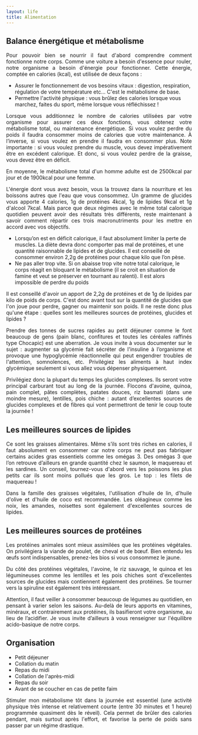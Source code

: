 ```yaml
---
layout: life
title: Alimentation
---
```


<h2>Balance énergétique et métabolisme</h2>

<p style="text-align: justify;">
  Pour pouvoir bien se nourrir il faut d'abord comprendre comment fonctionne notre corps. Comme une voiture a besoin d'essence pour rouler, notre organisme a besoin d'énergie pour fonctionner. Cette énergie, comptée en calories (kcal), est utilisée de deux façons :
</p>

<ul>
  <li>Assurer le fonctionnement de vos besoins vitaux : digestion, respiration, régulation de votre température etc... C'est le métabolisme de base.</li>
  <li>Permettre l'activité physique : vous brûlez des calories lorsque vous marchez, faites du sport, même lorsque vous réfléchissez !</li>
</ul>

<p style="text-align: justify;">
  Lorsque vous additionnez le nombre de calories utilisées par votre organisme pour assurer ces deux fonctions, vous obtenez votre métabolisme total, ou maintenance énergétique. Si vous voulez perdre du poids il faudra consommer moins de calories que votre maintenance. À l’inverse, si vous voulez en prendre il faudra en consommer plus. Note importante : si vous voulez prendre du muscle, vous devez impérativement être en excédent calorique. Et donc, si vous voulez perdre de la graisse, vous devez être en déficit.
</p>

<p style="text-align: justify;">
  En moyenne, le métabolisme total d'un homme adulte est de 2500kcal par jour et de 1900kcal pour une femme.
</p>

<p style="text-align: justify;">
  L'énergie dont vous avez besoin, vous la trouvez dans la nourriture et les boissons autres que l'eau que vous consommez. Un gramme de glucides vous apporte 4 calories, 1g de protéines 4kcal, 1g de lipides 9kcal et 1g d'alcool 7kcal. Mais parce que deux régimes avec le même total calorique quotidien peuvent avoir des résultats très différents, reste maintenant à savoir comment répartir ces trois macronutriments pour les mettre en accord avec vos objectifs.
</p>

<ul>
  <li>
    Lorsqu’on est en déficit calorique, il faut absolument limiter la perte de muscles. La diète devra donc comporter pas mal de protéines, et une quantité raisonnable de lipides et de glucides. Il est conseillé de consommer environ 2,2g de protéines pour chaque kilo que l’on pèse.
  </li>
  <li>
    Ne pas aller trop vite. Si on abaisse trop vite notre total calorique, le corps réagit en bloquant le métabolisme (il se croit en situation de famine et veut se préserver en tournant au ralenti). Il est alors impossible de perdre du poids
  </li>
</ul>

<p style="text-align: justify;">
  Il est conseillé d'avoir un apport de 2,2g de protéines et de 1g de lipides par kilo de poids de corps. C'est donc avant tout sur la quantité de glucides que l'on joue pour perdre, gagner ou maintenir son poids. Il ne reste donc plus qu'une étape : quelles sont les meilleures sources de protéines, glucides et lipides ?
</p>

<p style="text-align: justify;">
  Prendre des tonnes de sucres rapides au petit déjeuner comme le font beaucoup de gens (pain blanc, confitures et toutes les céréales raffinés type Chocapic) est une aberration. Je vous invite à vous documenter sur le sujet : augmenter sa glycémie fait sécréter de l'insuline à l’organisme et provoque une hypoglycémie réactionnelle qui peut engendrer troubles de l'attention, somnolences, etc. Privilégiez les aliments à haut index glycémique seulement si vous allez vous dépenser physiquement.
</p>

<p style="text-align: justify;">
  Privilégiez donc la plupart du temps les glucides complexes. Ils seront votre principal carburant tout au long de la journée. Flocons d'avoine, quinoa, pain complet, pâtes complètes, patates douces, riz basmati (dans une moindre mesure), lentilles, pois chiche : autant d’excellentes sources de glucides complexes et de fibres qui vont permettront de tenir le coup toute la journée !
</p>

<h2>Les meilleures sources de lipides</h2>

<p style="text-align: justify;">
  Ce sont les graisses alimentaires. Même s’ils sont très riches en calories, il faut absolument en consommer car notre corps ne peut pas fabriquer certains acides gras essentiels comme les omégas 3. Des omégas 3 que l’on retrouve d’ailleurs en grande quantité chez le saumon, le maquereau et les sardines. Un conseil, tournez-vous d'abord vers les poissons les plus petits car ils sont moins pollués que les gros. Le top : les filets de maquereau !
</p>

<p style="text-align: justify;">
  Dans la famille des graisses végétales, l'utilisation d'huile de lin, d'huile d'olive et d'huile de coco est recommandée. Les oléagineux comme les noix, les amandes, noisettes sont également d'excellentes sources de lipides.
</p>

<h2>Les meilleures sources de protéines</h2>

<p style="text-align: justify;">
Les protéines animales sont mieux assimilées que les protéines végétales. On privilégiera la viande de poulet, de cheval et de bœuf. Bien entendu les œufs sont indispensables, prenez-les bios si vous consommez le jaune.
</p>

<p style="text-align: justify;">
Du côté des protéines végétales, l'avoine, le riz sauvage, le quinoa et les légumineuses comme les lentilles et les pois chiches sont d'excellentes sources de glucides mais contiennent également des protéines. Se tourner vers la spiruline est également très intéressant.
</p>

<p style="text-align: justify;">
Attention, il faut veiller à consommer beaucoup de légumes au quotidien, en pensant à varier selon les saisons. Au-delà de leurs apports en vitamines, minéraux, et contrairement aux protéines, ils basifieront votre organisme, au lieu de l’acidifier. Je vous invite d’ailleurs à vous renseigner sur l'équilibre acido-basique de notre corps.
</p>

<h2>Organisation</h2>

<ul>
  <li>Petit déjeuner</li>
  <li>Collation du matin</li>
  <li>Repas du midi</li>
  <li>Collation de l'après-midi</li>
  <li>Repas du soir</li>
  <li>Avant de se coucher en cas de petite faim</li>
</ul>

<p style="text-align: justify;">
  Stimuler mon métabolisme tôt dans la journée est essentiel (une activité physique très intense et relativement courte (entre 30 minutes et 1 heure) programmée quasiment dès le réveil). Cela permet de brûler des calories pendant, mais surtout après l'effort, et favorise la perte de poids sans passer par un régime drastique.
</p>
